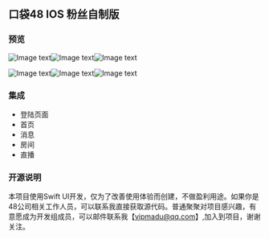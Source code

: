 ## 口袋48 IOS 粉丝自制版

### 预览


![Image text](https://raw.githubusercontent.com/zhazhahan/pocket/main/img/1.png)![Image text](https://raw.githubusercontent.com/zhazhahan/pocket/main/img/2.png)![Image text](https://raw.githubusercontent.com/zhazhahan/pocket/main/img/3.png)

![Image text](https://raw.githubusercontent.com/zhazhahan/pocket/main/img/4.png)![Image text](https://raw.githubusercontent.com/zhazhahan/pocket/main/img/5.png)![Image text](https://raw.githubusercontent.com/zhazhahan/pocket/main/img/6.png)


### 集成
* 登陆页面
* 首页
* 消息
* 房间
* 直播


### 开源说明
本项目使用Swift UI开发，仅为了改善使用体验而创建，不做盈利用途。如果你是48公司相关工作人员，可以联系我直接获取源代码。普通聚聚对项目感兴趣，有意愿成为开发组成员，可以邮件联系我【vipmadu@qq.com】,加入到项目，谢谢关注。
